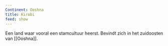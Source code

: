 ```yaml
---
Continent: Ooshna
title: Kirobi
feed: show
---
```


Een land waar vooral een stamcultuur heerst. Bevindt zich in het zuidoosten van [[Ooshna]].